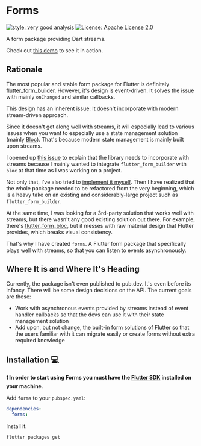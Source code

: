 # Forms

[![style: very good analysis][very_good_analysis_badge]][very_good_analysis_link]
[![License: Apache License 2.0][license_badge]][license_link]

A form package providing Dart streams.

Check out [this demo](https://erayerdin.github.io/forms/) to see it in action.

## Rationale

The most popular and stable form package for Flutter is definitely [flutter_form_builder](https://pub.dev/packages/flutter_form_builder). However, it's design is event-driven. It solves the issue with mainly `onChanged` and similar callbacks.

This design has an inherent issue: It doesn't incorporate with modern stream-driven approach.

Since it doesn't get along well with streams, it will especially lead to various issues when you want to especially use a state management solution (mainly [Bloc](https://bloclibrary.dev)). That's because modern state management is mainly built upon streams.

I opened up [this issue](https://github.com/flutter-form-builder-ecosystem/flutter_form_builder/issues/1155) to explain that the library needs to incorporate with streams because I mainly wanted to integrate `flutter_form_builder` with `bloc` at that time as I was working on a project.

Not only that, I've also tried to [implement it myself](https://github.com/flutter-form-builder-ecosystem/flutter_form_builder/pull/1162). Then I have realized that the whole package needed to be refactored from the very beginning, which is a heavy take on an existing and considerably-large project such as `flutter_form_builder`.

At the same time, I was looking for a 3rd-party solution that works well with streams, but there wasn't any good existing solution out there. For example, there's [flutter_form_bloc](https://pub.dev/packages/flutter_form_bloc), but it messes with raw material design that Flutter provides, which breaks visual consistency.

That's why I have created `forms`. A Flutter form package that specifically plays well with streams, so that you can listen to events asynchronously.

## Where It is and Where It's Heading

Currently, the package isn't even published to pub.dev. It's even before its infancy. There will be some design decisions on the API. The current goals are these:

 - Work with asynchronous events provided by streams instead of event handler callbacks so that the devs can use it with their state management solution
 - Add upon, but not change, the built-in form solutions of Flutter so that the users familiar with it can migrate easily or create forms without extra required knowledge

## Installation 💻

**❗ In order to start using Forms you must have the [Flutter SDK][flutter_install_link] installed on your machine.**

Add `forms` to your `pubspec.yaml`:

```yaml
dependencies:
  forms:
```

Install it:

```sh
flutter packages get
```

[flutter_install_link]: https://docs.flutter.dev/get-started/install
[license_badge]: https://img.shields.io/badge/license-Apache%20License%202.0-blue.svg
[license_link]: https://www.tldrlegal.com/license/apache-license-2-0-apache-2-0
[very_good_analysis_badge]: https://img.shields.io/badge/style-very_good_analysis-B22C89.svg
[very_good_analysis_link]: https://pub.dev/packages/very_good_analysis
